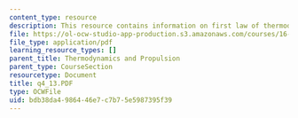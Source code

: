 ```yaml
---
content_type: resource
description: This resource contains information on first law of thermodynamics.
file: https://ol-ocw-studio-app-production.s3.amazonaws.com/courses/16-01-unified-engineering-i-ii-iii-iv-fall-2005-spring-2006/bdb38da4986446e7c7b75e5987395f39_q4_13.PDF
file_type: application/pdf
learning_resource_types: []
parent_title: Thermodynamics and Propulsion
parent_type: CourseSection
resourcetype: Document
title: q4_13.PDF
type: OCWFile
uid: bdb38da4-9864-46e7-c7b7-5e5987395f39
---
```

